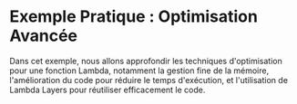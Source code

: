 # Exemple Pratique : Optimisation Avancée

Dans cet exemple, nous allons approfondir les techniques d'optimisation pour une fonction Lambda, notamment la gestion fine de la mémoire, l'amélioration du code pour réduire le temps d'exécution, et l'utilisation de Lambda Layers pour réutiliser efficacement le code.
